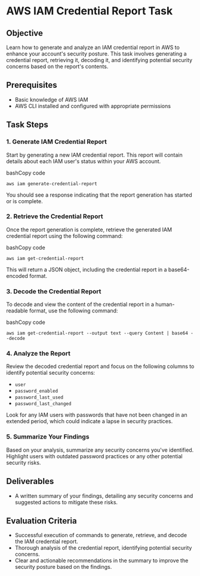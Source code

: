 # AWS IAM Credential Report Task

## Objective

Learn how to generate and analyze an IAM credential report in AWS to enhance your account's security posture. This task involves generating a credential report, retrieving it, decoding it, and identifying potential security concerns based on the report's contents.

## Prerequisites

-   Basic knowledge of AWS IAM
-   AWS CLI installed and configured with appropriate permissions

## Task Steps

### 1. Generate IAM Credential Report

Start by generating a new IAM credential report. This report will contain details about each IAM user's status within your AWS account.

bashCopy code

`aws iam generate-credential-report` 

You should see a response indicating that the report generation has started or is complete.

### 2. Retrieve the Credential Report

Once the report generation is complete, retrieve the generated IAM credential report using the following command:

bashCopy code

`aws iam get-credential-report` 

This will return a JSON object, including the credential report in a base64-encoded format.

### 3. Decode the Credential Report

To decode and view the content of the credential report in a human-readable format, use the following command:

bashCopy code

`aws iam get-credential-report --output text --query Content | base64 --decode` 

### 4. Analyze the Report

Review the decoded credential report and focus on the following columns to identify potential security concerns:

-   `user`
-   `password_enabled`
-   `password_last_used`
-   `password_last_changed`

Look for any IAM users with passwords that have not been changed in an extended period, which could indicate a lapse in security practices.

### 5. Summarize Your Findings

Based on your analysis, summarize any security concerns you've identified. Highlight users with outdated password practices or any other potential security risks.

## Deliverables

-   A written summary of your findings, detailing any security concerns and suggested actions to mitigate these risks.

## Evaluation Criteria

-   Successful execution of commands to generate, retrieve, and decode the IAM credential report.
-   Thorough analysis of the credential report, identifying potential security concerns.
-   Clear and actionable recommendations in the summary to improve the security posture based on the findings.
